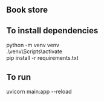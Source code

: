 ## Book store

## To install dependencies

python -m venv venv  
.\venv\Scripts\activate  
pip install -r requirements.txt

## To run

uvicorn main:app --reload
